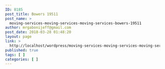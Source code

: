 ```yaml
---
ID: 8185
post_title: Bowers 19511
post_name: >
  moving-services-moving-services-moving-services-bowers-19511
author: mrgabonijeff@gmail.com
post_date: 2018-03-28 01:48:20
layout: page
link: >
  http://localhost/wordpress/moving-services-moving-services-moving-services-bowers-19511/
published: true
tags: [ ]
categories: [ ]
---
```

